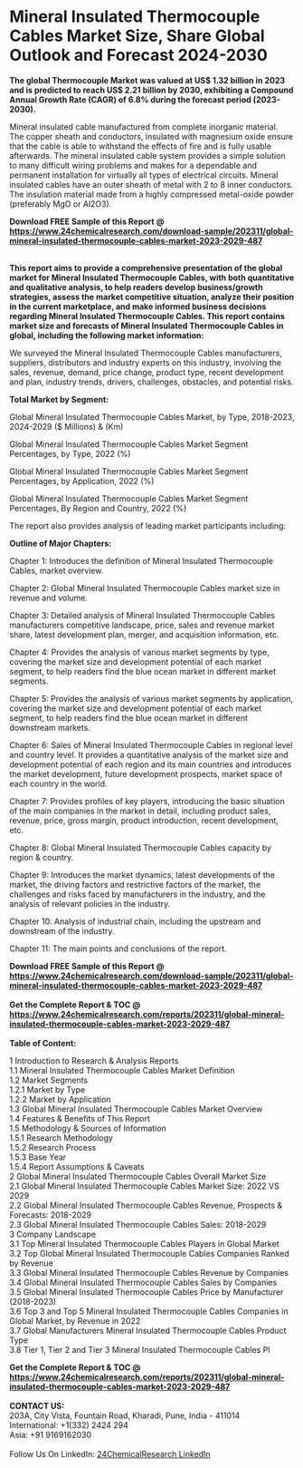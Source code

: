 <h1>Mineral Insulated Thermocouple Cables Market Size, Share Global Outlook and Forecast 2024-2030</h1><p><strong>The global Thermocouple Market was valued at US$ 1.32 billion in 2023 and is predicted to reach US$ 2.21 billion by 2030, exhibiting a Compound Annual Growth Rate (CAGR) of 6.8% during the forecast period (2023-2030).</strong></p><p>
</p><p>Mineral insulated cable manufactured from complete inorganic material. The copper sheath and conductors, insulated with magnesium oxide ensure that the cable is able to withstand the effects of fire and is fully usable afterwards. The mineral insulated cable system provides a simple solution to many difficult wiring problems and makes for a dependable and permanent installation for virtually all types of electrical circuits. Mineral insulated cables have an outer sheath of metal with 2 to 8 inner conductors. The insulation material made from a highly compressed metal-oxide powder (preferably MgO or Al2O3).</p><div><b>Download FREE Sample of this Report @ 
            <a href="https://www.24chemicalresearch.com/download-sample/202311/global-mineral-insulated-thermocouple-cables-market-2023-2029-487">
            https://www.24chemicalresearch.com/download-sample/202311/global-mineral-insulated-thermocouple-cables-market-2023-2029-487</a></b></div><br><p>
<strong>This report aims to provide a comprehensive presentation of the global market for Mineral Insulated Thermocouple Cables, with both quantitative and qualitative analysis, to help readers develop business/growth strategies, assess the market competitive situation, analyze their position in the current marketplace, and make informed business decisions regarding Mineral Insulated Thermocouple Cables. This report contains market size and forecasts of Mineral Insulated Thermocouple Cables in global, including the following market information:</strong></p><p>
</p><p>
We surveyed the Mineral Insulated Thermocouple Cables manufacturers, suppliers, distributors and industry experts on this industry, involving the sales, revenue, demand, price change, product type, recent development and plan, industry trends, drivers, challenges, obstacles, and potential risks.</p><p>
<strong>Total Market by Segment:</strong></p><p>
Global Mineral Insulated Thermocouple Cables Market, by Type, 2018-2023, 2024-2029 ($ Millions) &amp; (Km)</p><p>
Global Mineral Insulated Thermocouple Cables Market Segment Percentages, by Type, 2022 (%)</p><p>
</p><p>
Global Mineral Insulated Thermocouple Cables Market Segment Percentages, by Application, 2022 (%)</p><p>
</p><p>
Global Mineral Insulated Thermocouple Cables Market Segment Percentages, By Region and Country, 2022 (%)</p><p>
</p><p>
The report also provides analysis of leading market participants including:</p><p>
</p><p>
</p><p>
</p><p><strong>Outline of Major Chapters:</strong></p><p>
</p><p>Chapter 1: Introduces the definition of Mineral Insulated Thermocouple Cables, market overview.</p><p>
Chapter 2: Global Mineral Insulated Thermocouple Cables market size in revenue and volume.</p><p>
Chapter 3: Detailed analysis of Mineral Insulated Thermocouple Cables manufacturers competitive landscape, price, sales and revenue market share, latest development plan, merger, and acquisition information, etc.</p><p>
Chapter 4: Provides the analysis of various market segments by type, covering the market size and development potential of each market segment, to help readers find the blue ocean market in different market segments.</p><p>
Chapter 5: Provides the analysis of various market segments by application, covering the market size and development potential of each market segment, to help readers find the blue ocean market in different downstream markets.</p><p>
Chapter 6: Sales of Mineral Insulated Thermocouple Cables in regional level and country level. It provides a quantitative analysis of the market size and development potential of each region and its main countries and introduces the market development, future development prospects, market space of each country in the world.</p><p>
Chapter 7: Provides profiles of key players, introducing the basic situation of the main companies in the market in detail, including product sales, revenue, price, gross margin, product introduction, recent development, etc.</p><p>
Chapter 8: Global Mineral Insulated Thermocouple Cables capacity by region &amp; country.</p><p>
Chapter 9: Introduces the market dynamics, latest developments of the market, the driving factors and restrictive factors of the market, the challenges and risks faced by manufacturers in the industry, and the analysis of relevant policies in the industry.</p><p>
Chapter 10: Analysis of industrial chain, including the upstream and downstream of the industry.</p><p>
Chapter 11: The main points and conclusions of the report.</p><div><b>Download FREE Sample of this Report @ 
            <a href="https://www.24chemicalresearch.com/download-sample/202311/global-mineral-insulated-thermocouple-cables-market-2023-2029-487">
            https://www.24chemicalresearch.com/download-sample/202311/global-mineral-insulated-thermocouple-cables-market-2023-2029-487</a></b></div><br><div><b>Get the Complete Report & TOC @ 
            <a href="https://www.24chemicalresearch.com/reports/202311/global-mineral-insulated-thermocouple-cables-market-2023-2029-487">
            https://www.24chemicalresearch.com/reports/202311/global-mineral-insulated-thermocouple-cables-market-2023-2029-487</a></b></div><br>
            <b>Table of Content:</b><p>1 Introduction to Research & Analysis Reports<br />
    1.1 Mineral Insulated Thermocouple Cables Market Definition<br />
    1.2 Market Segments<br />
        1.2.1 Market by Type<br />
        1.2.2 Market by Application<br />
    1.3 Global Mineral Insulated Thermocouple Cables Market Overview<br />
    1.4 Features & Benefits of This Report<br />
    1.5 Methodology & Sources of Information<br />
        1.5.1 Research Methodology<br />
        1.5.2 Research Process<br />
        1.5.3 Base Year<br />
        1.5.4 Report Assumptions & Caveats<br />
2 Global Mineral Insulated Thermocouple Cables Overall Market Size<br />
    2.1 Global Mineral Insulated Thermocouple Cables Market Size: 2022 VS 2029<br />
    2.2 Global Mineral Insulated Thermocouple Cables Revenue, Prospects & Forecasts: 2018-2029<br />
    2.3 Global Mineral Insulated Thermocouple Cables Sales: 2018-2029<br />
3 Company Landscape<br />
    3.1 Top Mineral Insulated Thermocouple Cables Players in Global Market<br />
    3.2 Top Global Mineral Insulated Thermocouple Cables Companies Ranked by Revenue<br />
    3.3 Global Mineral Insulated Thermocouple Cables Revenue by Companies<br />
    3.4 Global Mineral Insulated Thermocouple Cables Sales by Companies<br />
    3.5 Global Mineral Insulated Thermocouple Cables Price by Manufacturer (2018-2023)<br />
    3.6 Top 3 and Top 5 Mineral Insulated Thermocouple Cables Companies in Global Market, by Revenue in 2022<br />
    3.7 Global Manufacturers Mineral Insulated Thermocouple Cables Product Type<br />
    3.8 Tier 1, Tier 2 and Tier 3 Mineral Insulated Thermocouple Cables Pl</p><div><b>Get the Complete Report & TOC @ 
            <a href="https://www.24chemicalresearch.com/reports/202311/global-mineral-insulated-thermocouple-cables-market-2023-2029-487">
            https://www.24chemicalresearch.com/reports/202311/global-mineral-insulated-thermocouple-cables-market-2023-2029-487</a></b></div><br><b>CONTACT US:</b><br>
            203A, City Vista, Fountain Road, Kharadi, Pune, India - 411014<br>
            International: +1(332) 2424 294<br>
            Asia: +91 9169162030 <br><br>
            Follow Us On LinkedIn: <a href="https://www.linkedin.com/company/24chemicalresearch/">24ChemicalResearch LinkedIn</a>